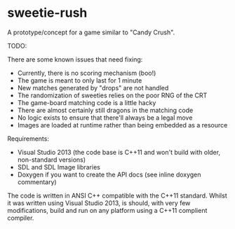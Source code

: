 sweetie-rush
============

A prototype/concept for a game similar to "Candy Crush".

TODO:

There are some known issues that need fixing:

* Currently, there is no scoring mechanism (boo!)
* The game is meant to only last for 1 minute
* New matches generated by "drops" are not handled
* The randomization of sweeties relies on the poor RNG of the CRT
* The game-board matching code is a little hacky
* There are almost certainly still dragons in the matching code
* No logic exists to ensure that there'll always be a legal move
* Images are loaded at runtime rather than being embedded as a resource

Requirements:
* Visual Studio 2013 (the code base is C++11 and won't build with older, non-standard versions)
* SDL and SDL Image libraries
* Doxygen if you want to create the API docs (see inline doxygen commentary)

The code is written in ANSI C++ compatible with the C++11 standard. Whilst it was written using Visual Studio 2013, is should, with very few modifications, build and run on any platform using a C++11 complient compiler.
